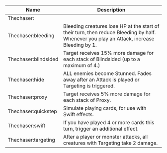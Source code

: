 | Name | Description |
| ---- | ----------- |
| Thechaser: |  |
| Thechaser:bleeding | Bleeding creatures lose HP at the start of their turn, then reduce Bleeding by half. Whenever you play an Attack, increase Bleeding by 1. |
| Thechaser:blindsided | Target receives 15% more damage for each stack of Blindsided (up to a maximum of 4.) |
| Thechaser:hide | ALL enemies become Stunned. Fades away after an Attack is played or Targeting is triggered. |
| Thechaser:proxy | Target receives 5% more damage for each stack of Proxy. |
| Thechaser:quickstep | Simulate playing cards, for use with Swift effects. |
| Thechaser:swift | If you have played 4 or more cards this turn, trigger an additional effect. |
| Thechaser:targeting | After a player or monster attacks, all creatures with Targeting take 2 damage. |
